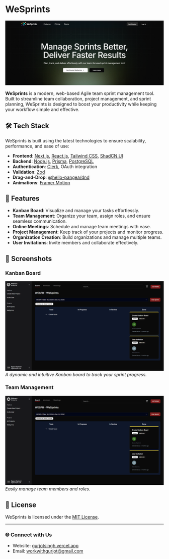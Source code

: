 # WeSprints

![WeSprints Banner](https://raw.githubusercontent.com/gurjotsingh22022/WeSprints/refs/heads/main/demo/landingPage.png)

**WeSprints** is a modern, web-based Agile team sprint management tool. Built to streamline team collaboration, project management, and sprint planning, WeSprints is designed to boost your productivity while keeping your workflow simple and effective.

## 🛠 Tech Stack

WeSprints is built using the latest technologies to ensure scalability, performance, and ease of use:

- **Frontend**: [Next.js](https://nextjs.org/), [React.js](https://reactjs.org/), [Tailwind CSS](https://tailwindcss.com/), [ShadCN UI](https://shadcn.dev/)
- **Backend**: [Node.js](https://nodejs.org/), [Prisma](https://www.prisma.io/), [PostgreSQL](https://www.postgresql.org/)
- **Authentication**: [Clerk](https://clerk.dev/), OAuth integration
- **Validation**: [Zod](https://zod.dev/)
- **Drag-and-Drop**: [@hello-pangea/dnd](https://hello-pangea.github.io/dnd/)
- **Animations**: [Framer Motion](https://www.framer.com/motion/)

## 🚀 Features

- **Kanban Board**: Visualize and manage your tasks effortlessly.
- **Team Management**: Organize your team, assign roles, and ensure seamless communication.
- **Online Meetings**: Schedule and manage team meetings with ease.
- **Project Management**: Keep track of your projects and monitor progress.
- **Organization Creation**: Build organizations and manage multiple teams.
- **User Invitations**: Invite members and collaborate effectively.

## 🌟 Screenshots

### Kanban Board
![Kanban Board](https://raw.githubusercontent.com/gurjotsingh22022/WeSprints/refs/heads/main/demo/KunBun.png)
_A dynamic and intuitive Kanban board to track your sprint progress._

### Team Management
![Team Management](https://raw.githubusercontent.com/gurjotsingh22022/WeSprints/refs/heads/main/demo/KunBun.png)
_Easily manage team members and roles._


## 📜 License

WeSprints is licensed under the [MIT License](LICENSE).

---

### 🌐 Connect with Us

- Website: [gurjotsingh.vercel.app](https://gurjotsingh.vercel.app)
- Email: [workwithgurjot@gmail.com](mailto:workwithgurjot@gmail.com)
